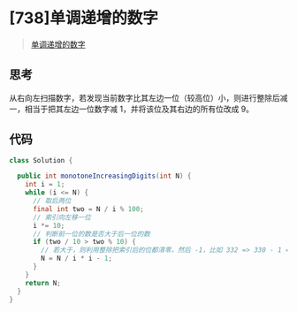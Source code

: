 # [738]单调递增的数字

> [单调递增的数字](https://leetcode-cn.com/problems/monotone-increasing-digits)

## 思考

从右向左扫描数字，若发现当前数字比其左边一位（较高位）小，则进行整除后减一，相当于把其左边一位数字减 1，并将该位及其右边的所有位改成 9。

## 代码

```java
class Solution {

  public int monotoneIncreasingDigits(int N) {
    int i = 1;
    while (i <= N) {
      // 取后两位
      final int two = N / i % 100;
      // 索引向左移一位
      i *= 10;
      // 判断前一位的数是否大于后一位的数
      if (two / 10 > two % 10) {
        // 若大于，则利用整除把索引后的位都清零，然后 -1，比如 332 => 330 - 1 => 329, 329 => 300 - 1 => 299
        N = N / i * i - 1;
      }
    }
    return N;
  }
}

```
